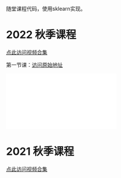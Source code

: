 随堂课程代码，使用sklearn实现。

# 2022 秋季课程
[点此访问视频合集](https://space.bilibili.com/693033162/channel/collectiondetail?sid=678748)

第一节课：[访问原始地址](https://www.bilibili.com/video/BV1Ad4y1R7h3)

<iframe src="//player.bilibili.com/player.html?aid=387584400&amp;bvid=BV1Ad4y1R7h3&amp;cid=818954577&amp;page=1" scrolling="no" border="0" frameborder="no" framespacing="0" allowfullscreen="true"> </iframe>


# 2021 秋季课程
[点此访问视频合集](https://space.bilibili.com/693033162/channel/collectiondetail?sid=237796)



